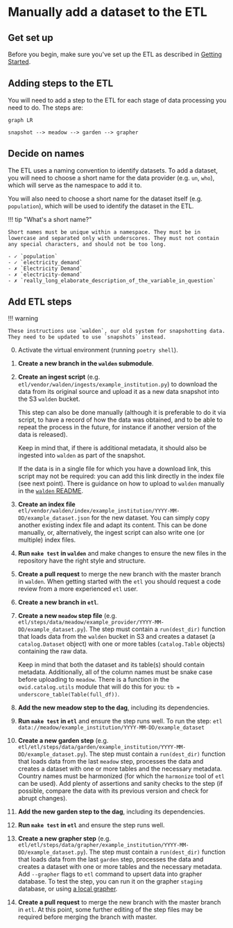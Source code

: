 # Manually add a dataset to the ETL

## Get set up

Before you begin, make sure you've set up the ETL as described in [Getting Started](../getting-started/index.md).

## Adding steps to the ETL

You will need to add a step to the ETL for each stage of data processing you need to do. The steps are:

```mermaid
graph LR

snapshot --> meadow --> garden --> grapher
```

## Decide on names

The ETL uses a naming convention to identify datasets. To add a dataset, you will need to choose a short name for the data provider (e.g. `un`, `who`), which will serve as the namespace to add it to.

You will also need to choose a short name for the dataset itself (e.g. `population`), which will be used to identify the dataset in the ETL.

!!! tip "What's a short name?"

    Short names must be unique within a namespace. They must be in lowercase and separated only with underscores. They must not contain any special characters, and should not be too long.

    - ✓ `population`
    - ✓ `electricity_demand`
    - ✗ `Electricity Demand`
    - ✗ `electricity-demand`
    - ✗ `really_long_elaborate_description_of_the_variable_in_question`

## Add ETL steps

!!! warning

    These instructions use `walden`, our old system for snapshotting data. They need to be updated to use `snapshots` instead.

0. Activate the virtual environment (running `poetry shell`).

1. **Create a new branch in the `walden` submodule**.

2. **Create an ingest script** (e.g. `etl/vendor/walden/ingests/example_institution.py`) to download the data from its
    original source and upload it as a new data snapshot into the S3 `walden` bucket.

    This step can also be done manually (although it is preferable to do it via script, to have a record of how the data was
    obtained, and to be able to repeat the process in the future, for instance if another version of the data is released).
    
    Keep in mind that, if there is additional metadata, it should also be ingested into `walden` as part of the snapshot.

    If the data is in a single file for which you have a download link, this script may not be required: you can add
    this link directly in the index file (see next point). There is guidance on how to upload to `walden` manually in the [`walden` README](https://github.com/owid/walden#manually).

3. **Create an index file** `etl/vendor/walden/index/example_institution/YYYY-MM-DD/example_dataset.json` for the new
   dataset.
   You can simply copy another existing index file and adapt its content.
   This can be done manually, or, alternatively, the ingest script can also write one (or multiple) index files.

4. **Run `make test` in `walden`** and make changes to ensure the new files in the repository have the right style and structure.

5. **Create a pull request** to merge the new branch with the master branch in `walden`. When getting started with the `etl` you should request a code review from a more experienced `etl` user.

6. **Create a new branch in `etl`**.

7. **Create a new `meadow` step file** (e.g. `etl/steps/data/meadow/example_provider/YYYY-MM-DD/example_dataset.py`).
    The step must contain a `run(dest_dir)` function that loads data from the `walden` bucket in S3 and creates a dataset
    (a `catalog.Dataset` object) with one or more tables (`catalog.Table` objects) containing the raw data.

    Keep in mind that both the dataset and its table(s) should contain metadata. Additionally, all of the column names must be snake case before uploading to `meadow`. There is a function in the `owid.catalog.utils` module that will do this for you: `tb = underscore_table(Table(full_df))`.

8. **Add the new meadow step to the dag**, including its dependencies.

9. **Run `make test` in `etl`** and ensure the step runs well. To run the step: `etl data://meadow/example_institution/YYYY-MM-DD/example_dataset`

10. **Create a new garden step** (e.g. `etl/etl/steps/data/garden/example_institution/YYYY-MM-DD/example_dataset.py`).
    The step must contain a `run(dest_dir)` function that loads data from the last `meadow` step, processes the data and
    creates a dataset with one or more tables and the necessary metadata.
    Country names must be harmonized (for which the `harmonize` tool of `etl` can be used).
    Add plenty of assertions and sanity checks to the step (if possible, compare the data with its previous version and
    check for abrupt changes).

11. **Add the new garden step to the dag**, including its dependencies.

12. **Run `make test` in `etl`** and ensure the step runs well.

13. **Create a new grapher step** (e.g. `etl/etl/steps/data/grapher/example_institution/YYYY-MM-DD/example_dataset.py`).
    The step must contain a `run(dest_dir)` function that loads data from the last `garden` step, processes the data and
    creates a dataset with one or more tables and the necessary metadata.
    Add `--grapher` flags to `etl` command to upsert data into grapher database.
    To test the step, you can run it on the grapher `staging` database, or using
    [a local grapher](https://github.com/owid/owid-grapher/blob/master/docs/docker-compose-mysql.md).

14. **Create a pull request** to merge the new branch with the master branch in `etl`.
    At this point, some further editing of the step files may be required before merging the branch with master.